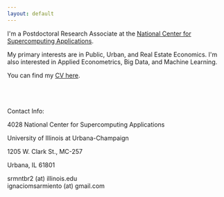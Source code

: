 ```yaml
---
layout: default
---
```



I'm a Postdoctoral Research Associate at the [National Center for Supercomputing Applications](http://www.ncsa.illinois.edu/).

My primary interests are in Public, Urban, and Real Estate Economics. I'm also interested in Applied Econometrics, Big Data, and Machine Learning.

You can find my [CV here](/assets/CV_Sarmiento_Barbieri.pdf).



<br>
<br>
<br>
Contact Info:

<i class="fa fa-home"></i>  4028 National Center for Supercomputing Applications

University of Illinois at Urbana-Champaign

1205 W. Clark St., MC-257

Urbana, IL 61801

<i class="fa fa-envelope"></i> srmntbr2 (at) illinois.edu <br>
<i class="fa fa-envelope"></i> ignaciomsarmiento (at) gmail.com



<br>
<br>


